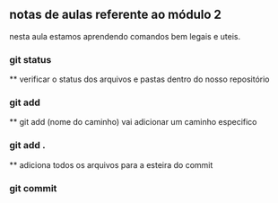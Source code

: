 ## notas de aulas referente ao módulo 2

nesta aula estamos aprendendo comandos bem legais e uteis.

### git status
** verificar o status dos arquivos e pastas dentro do nosso repositório

### git add
 ** git add (nome do caminho) vai adicionar um caminho especifico 

### git add .

** adiciona todos  os arquivos para a esteira do commit 


### git commit 
